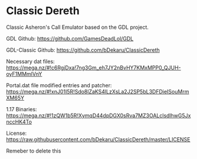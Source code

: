 # Classic Dereth
Classic Asheron's Call Emulator based on the GDL project.

GDL Github: https://github.com/GamesDeadLol/GDL

GDL-Classic Github: https://github.com/bDekaru/ClassicDereth

Necessary dat files: https://mega.nz/#!c6RgjDxa!7ng3Gm_eh7JY2nBvHY7KMxMPP0_QJUH-oyF1MMmlVnY

Portal.dat file modified entries and patcher: https://mega.nz/#!xnJ01I5R!Sdo8lZaKS4lLzXsLa2J2SP5bL3DFDieISouMrmXM65Y

1.17 Binaries: https://mega.nz/#!1zQW1b5R!XymqD44dpDGX0sRva7MZ3OALclsdlhwG5JxnccHK4To

License: https://raw.githubusercontent.com/bDekaru/ClassicDereth/master/LICENSE

Remeber to delete this
